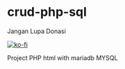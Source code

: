 # crud-php-sql
Jangan Lupa Donasi

[![ko-fi](https://ko-fi.com/img/githubbutton_sm.svg)](https://ko-fi.com/Q5Q7ZH8RG)

Project PHP html with mariadb MYSQL
